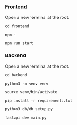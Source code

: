### Frontend
Open a new terminal at the root.

`cd frontend`

`npm i`

`npm run start`



### Backend
Open a new terminal at the root.

`cd backend`

`python3 -m venv venv`

`source venv/bin/activate`

`pip install -r requirements.txt`

`python3 db/db_setup.py`

`fastapi dev main.py`


